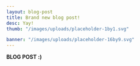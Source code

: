 ```yaml
---
layout: blog-post
title: Brand new blog post!
desc: Yay!
thumb: "/images/uploads/placeholder-1by1.svg"

banner: "/images/uploads/placeholder-16by9.svg"
---
```

**BLOG POST :)**
